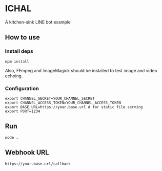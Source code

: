 # ICHAL

A kitchen-sink LINE bot example

## How to use

### Install deps

``` shell
npm install
```

Also, FFmpeg and ImageMagick should be installed to test image and video
echoing.

### Configuration

``` shell
export CHANNEL_SECRET=YOUR_CHANNEL_SECRET
export CHANNEL_ACCESS_TOKEN=YOUR_CHANNEL_ACCESS_TOKEN
export BASE_URL=https://your.base.url # for static file serving
export PORT=1234
```

## Run

``` shell
node .
```

## Webhook URL

```
https://your.base.url/callback
```
